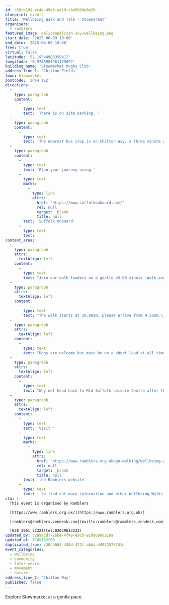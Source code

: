 ```yaml
---
id: c59cb101-bc4e-49e9-aa1d-cb4509de8e2b
blueprint: events
title: 'Wellbeing Walk and Talk - Stowmarket'
organisers:
  - ramblers
featured_image: pelicanpelican-3x2/wellbeing.png
start_date: '2025-06-09 10:00'
end_date: '2025-06-09 10:00'
free: true
virtual: false
latitude: '52.19544988359417'
longitude: '0.9748981961175692'
building_name: 'Stowmarket Rugby Club'
address_line_1: 'Chilton Fields'
town: Stowmarket
postcode: 'IP14 1SZ'
directions:
  -
    type: paragraph
    content:
      -
        type: text
        text: 'There is on site parking. '
  -
    type: paragraph
    content:
      -
        type: text
        text: 'The nearest bus stop is on Chilton Way, a three minute walk away. '
  -
    type: paragraph
    content:
      -
        type: text
        text: 'Plan your journey using '
      -
        type: text
        marks:
          -
            type: link
            attrs:
              href: 'https://www.suffolkonboard.com/'
              rel: null
              target: _blank
              title: null
        text: 'Suffolk Onboard'
      -
        type: text
        text: .
content_area:
  -
    type: paragraph
    attrs:
      textAlign: left
    content:
      -
        type: text
        text: "Join our walk leaders on a gentle 45-60 minute 'Walk and Talk', meeting at Stowmarket Rugby Club at Chiltern Fields. "
  -
    type: paragraph
    attrs:
      textAlign: left
    content:
      -
        type: text
        text: "The walk starts at 10.00am, please arrive from 9.50am.\_"
  -
    type: paragraph
    attrs:
      textAlign: left
    content:
      -
        type: text
        text: "Dogs are welcome but must be on a short lead at all times.\_"
  -
    type: paragraph
    attrs:
      textAlign: left
    content:
      -
        type: text
        text: "Why not head back to Mid Suffolk Leisure Centre after the walk for a coffee and chat.\_Toilets are available at the leisure centre?"
  -
    type: paragraph
    attrs:
      textAlign: left
    content:
      -
        type: text
        text: 'Visit '
      -
        type: text
        marks:
          -
            type: link
            attrs:
              href: 'https://www.ramblers.org.uk/go-walking/wellbeing-walks-groups/ramblers-wellbeing-walks-suffolk'
              rel: null
              target: _blank
              title: null
        text: 'the Ramblers website'
      -
        type: text
        text: ' to find out more information and other Wellbeing Walks. '
cta: |-
  This event is organised by Ramblers

  [https://www.ramblers.org.uk/](https://www.ramblers.org.uk/) 

  [ramblers@ramblers.zendesk.com](mailto:ramblers@ramblers.zendesk.com)

  [020 3961 3232](tel:02039613232)
updated_by: c2a9acd7-26be-4f49-89cb-918d0960210a
updated_at: 1749132200
duplicated_from: c30cb663-430d-472f-a6da-d4952575741d
event_categories:
  - wellbeing
  - community
  - later-years
  - movement
  - nature
address_line_2: 'Chilton Way'
published: false
---
```

Explore Stowmarket at a gentle pace.